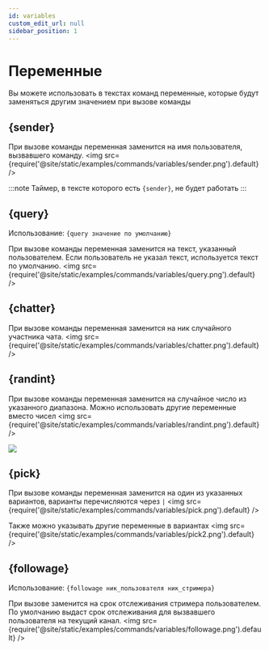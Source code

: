 ```yaml
---
id: variables
custom_edit_url: null
sidebar_position: 1
---
```


# Переменные
Вы можете использовать в текстах команд переменные, которые будут заменяться другим значением при вызове команды

## {sender}
При вызове команды переменная заменится на имя пользователя, вызвавшего команду.
<img src={require('@site/static/examples/commands/variables/sender.png').default} />

:::note
Таймер, в тексте которого есть `{sender}`, не будет работать
:::

## {query}
Использование: `{query значение по умолчанию}`

При вызове команды переменная заменится на текст, указанный пользователем. Если пользователь не указал текст, используется текст по умолчанию.
<img src={require('@site/static/examples/commands/variables/query.png').default} />

## {chatter}
При вызове команды переменная заменится на ник случайного участника чата.
<img src={require('@site/static/examples/commands/variables/chatter.png').default} />

## {randint}
При вызове команды переменная заменится на случайное число из указанного диапазона. Можно использовать другие переменные вместо чисел
<img src={require('@site/static/examples/commands/variables/randint.png').default} />

<p><img src={require('@site/static/examples/commands/variables/randint2.png').default} /></p>

## {pick}
При вызове команды переменная заменится на один из указанных вариантов, варианты перечисляются через `|`
<img src={require('@site/static/examples/commands/variables/pick.png').default} />

Также можно указывать другие переменные в вариантах
<img src={require('@site/static/examples/commands/variables/pick2.png').default} />

## {followage}

Использование: `{followage ник_пользователя ник_стримера}`

При вызове заменится на срок отслеживания стримера пользователем. По умолчанию выдаст срок отслеживания для вызвавшего пользователя на текущий канал.
<img src={require('@site/static/examples/commands/variables/followage.png').default} />